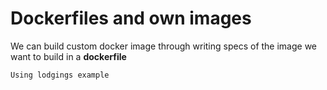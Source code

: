 # Dockerfiles and own images
We can build custom docker image through writing specs of the image we want to build in a **dockerfile**

    Using lodgings example

